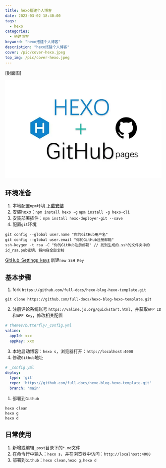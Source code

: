```yaml
---
title: hexo搭建个人博客
date: 2023-03-02 18:40:00
tags: 
  - hexo
categories: 
  - 搭建博客
keyword: "hexo搭建个人博客"
description: "hexo搭建个人博客"
cover: /pic/cover-hexo.jpeg
top_img: /pic/cover-hexo.jpeg
---
```


[封面图]

![封面图](../pic/cover-hexo.jpeg)

## 环境准备
1. 本地配置`npm`环境 [下载安装](https://link.zhihu.com/?target=https%3A//nodejs.org/en/download/)
2. 安装hexo：`npm install hexo -g` `npm install -g hexo-cli`
3. 安装部署插件：`npm install hexo-deployer-git --save`
4. 配置`git`环境
```shell
git config --global user.name "你的GitHub用户名"
git config --global user.email "你的GitHub注册邮箱"
ssh-keygen -t rsa -C "你的GitHub注册邮箱" // 找到生成的.ssh的文件夹中的id_rsa.pub密钥，将内容全部复制
```

[GitHub_Settings_keys](https://link.zhihu.com/?target=https%3A//github.com/settings/keys)
新建`new SSH Key`

## 基本步骤

1. fork `https://github.com/full-docs/hexo-blog-hexo-template.git`
```shell
git clone https://github.com/full-docs/hexo-blog-hexo-template.git
```
2. 注册评论系统账号 `https://valine.js.org/quickstart.html`，并获取`APP ID`和`APP Key`，修改相关配置
```yml
# themes/butterfly/_config.yml
valine:
  appId: xxx
  appKey: xxx
```
3. 本地启动博客：`hexo s`，浏览器打开：`http://localhost:4000`
4. 修改`Github`地址
```yml
# _config.yml
deploy:
  type: 'git'
  repo: 'https://github.com/full-docs/hexo-blog-hexo-template.git'
  branch: 'main'
```
1. 部署到`Github` 
```shell
hexo clean
hexo g
hexo d
```

## 日常使用

1. 新增或编辑`_post`目录下的`*.md`文件
2. 在命令行中输入：`hexo s`，并在浏览器中访问：`http://localhost:4000`
3. 部署到`Github`：`hexo clean,hexo g,hexo d`